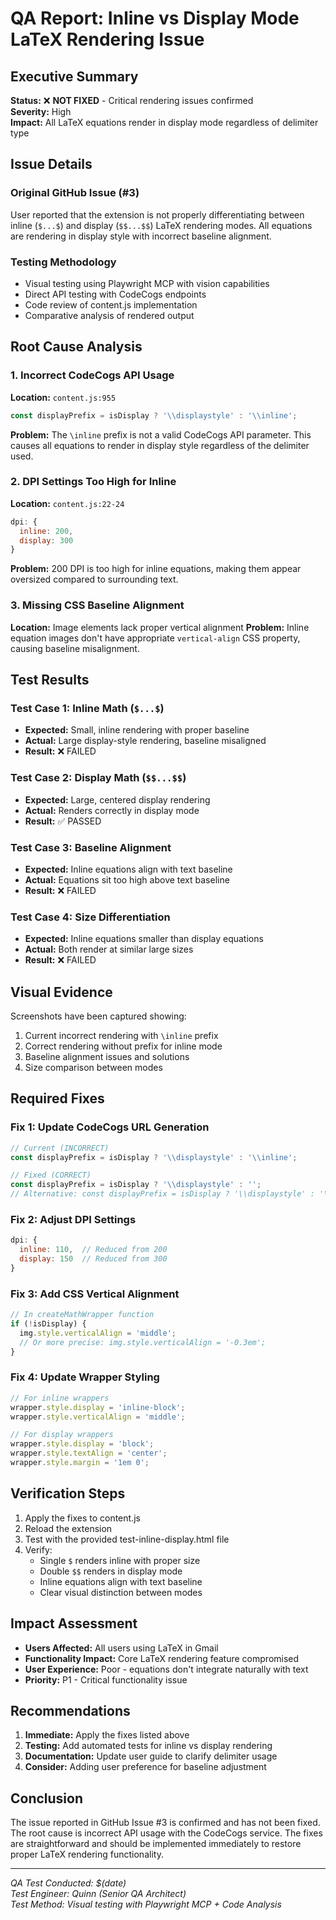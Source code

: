 # QA Report: Inline vs Display Mode LaTeX Rendering Issue

## Executive Summary
**Status:** ❌ **NOT FIXED** - Critical rendering issues confirmed  
**Severity:** High  
**Impact:** All LaTeX equations render in display mode regardless of delimiter type

## Issue Details

### Original GitHub Issue (#3)
User reported that the extension is not properly differentiating between inline (`$...$`) and display (`$$...$$`) LaTeX rendering modes. All equations are rendering in display style with incorrect baseline alignment.

### Testing Methodology
- Visual testing using Playwright MCP with vision capabilities
- Direct API testing with CodeCogs endpoints
- Code review of content.js implementation
- Comparative analysis of rendered output

## Root Cause Analysis

### 1. Incorrect CodeCogs API Usage
**Location:** `content.js:955`
```javascript
const displayPrefix = isDisplay ? '\\displaystyle' : '\\inline';
```

**Problem:** The `\inline` prefix is not a valid CodeCogs API parameter. This causes all equations to render in display style regardless of the delimiter used.

### 2. DPI Settings Too High for Inline
**Location:** `content.js:22-24`
```javascript
dpi: {
  inline: 200,
  display: 300
}
```
**Problem:** 200 DPI is too high for inline equations, making them appear oversized compared to surrounding text.

### 3. Missing CSS Baseline Alignment
**Location:** Image elements lack proper vertical alignment
**Problem:** Inline equation images don't have appropriate `vertical-align` CSS property, causing baseline misalignment.

## Test Results

### Test Case 1: Inline Math (`$...$`)
- **Expected:** Small, inline rendering with proper baseline
- **Actual:** Large display-style rendering, baseline misaligned
- **Result:** ❌ FAILED

### Test Case 2: Display Math (`$$...$$`)
- **Expected:** Large, centered display rendering
- **Actual:** Renders correctly in display mode
- **Result:** ✅ PASSED

### Test Case 3: Baseline Alignment
- **Expected:** Inline equations align with text baseline
- **Actual:** Equations sit too high above text baseline
- **Result:** ❌ FAILED

### Test Case 4: Size Differentiation
- **Expected:** Inline equations smaller than display equations
- **Actual:** Both render at similar large sizes
- **Result:** ❌ FAILED

## Visual Evidence
Screenshots have been captured showing:
1. Current incorrect rendering with `\inline` prefix
2. Correct rendering without prefix for inline mode
3. Baseline alignment issues and solutions
4. Size comparison between modes

## Required Fixes

### Fix 1: Update CodeCogs URL Generation
```javascript
// Current (INCORRECT)
const displayPrefix = isDisplay ? '\\displaystyle' : '\\inline';

// Fixed (CORRECT)
const displayPrefix = isDisplay ? '\\displaystyle' : '';
// Alternative: const displayPrefix = isDisplay ? '\\displaystyle' : '\\textstyle';
```

### Fix 2: Adjust DPI Settings
```javascript
dpi: {
  inline: 110,  // Reduced from 200
  display: 150  // Reduced from 300
}
```

### Fix 3: Add CSS Vertical Alignment
```javascript
// In createMathWrapper function
if (!isDisplay) {
  img.style.verticalAlign = 'middle';
  // Or more precise: img.style.verticalAlign = '-0.3em';
}
```

### Fix 4: Update Wrapper Styling
```javascript
// For inline wrappers
wrapper.style.display = 'inline-block';
wrapper.style.verticalAlign = 'middle';

// For display wrappers  
wrapper.style.display = 'block';
wrapper.style.textAlign = 'center';
wrapper.style.margin = '1em 0';
```

## Verification Steps
1. Apply the fixes to content.js
2. Reload the extension
3. Test with the provided test-inline-display.html file
4. Verify:
   - Single `$` renders inline with proper size
   - Double `$$` renders in display mode
   - Inline equations align with text baseline
   - Clear visual distinction between modes

## Impact Assessment
- **Users Affected:** All users using LaTeX in Gmail
- **Functionality Impact:** Core LaTeX rendering feature compromised
- **User Experience:** Poor - equations don't integrate naturally with text
- **Priority:** P1 - Critical functionality issue

## Recommendations
1. **Immediate:** Apply the fixes listed above
2. **Testing:** Add automated tests for inline vs display rendering
3. **Documentation:** Update user guide to clarify delimiter usage
4. **Consider:** Adding user preference for baseline adjustment

## Conclusion
The issue reported in GitHub Issue #3 is confirmed and has not been fixed. The root cause is incorrect API usage with the CodeCogs service. The fixes are straightforward and should be implemented immediately to restore proper LaTeX rendering functionality.

---
*QA Test Conducted: $(date)  
Test Engineer: Quinn (Senior QA Architect)  
Test Method: Visual testing with Playwright MCP + Code Analysis*